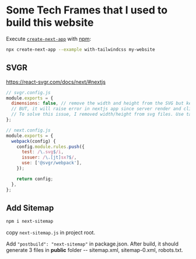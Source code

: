 # Some Tech Frames that I used to build this website

Execute [`create-next-app`](https://github.com/vercel/next.js/tree/canary/packages/create-next-app) with
[npm](https://docs.npmjs.com/cli/init):

```bash
npx create-next-app --example with-tailwindcss my-website
```

## SVGR

https://react-svgr.com/docs/next/#nextjs

```js
// svgr.config.js
module.exports = {
  dimensions: false, // remove the width and height from the SVG but keep the viewBox for correct scaling.
  // BUT, it will raise error in nextjs app since server render and client render svg don't match: Prop `width` did not match. Server: "null" Client: "32" (width of svg).
  // To solve this issue, I removed width/height from svg files. Use tailwind to config size.
};
```

```js
// next.config.js
module.exports = {
  webpack(config) {
    config.module.rules.push({
      test: /\.svg$/i,
      issuer: /\.[jt]sx?$/,
      use: ['@svgr/webpack'],
    });

    return config;
  },
};
```

## Add Sitemap

```bash
npm i next-sitemap
```

copy `next-sitemap.js` in project root.

Add `"postbuild": "next-sitemap"` in package.json. After build, it should generate 3 files in **public** folder --
sitemap.xml, sitemap-0.xml, robots.txt.
